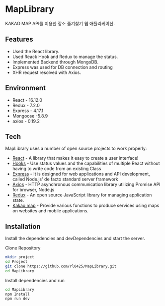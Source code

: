 # MapLibrary

KAKAO MAP API를 이용한 장소 즐겨찾기 웹 애플리케이션.

## Features

- Used the React library.
- Used Reack Hook and Redux to manage the status.
- Implemented Backend through MongoDB.
- Express was used for DB connection and routing
- XHR request resolved with Axios.

## Environment
- React - 16.12.0
- Redux - 7.2.0
- Express - 4.17.1
- Mongoose -5.8.9
- axios - 0.19.2

## Tech

MapLibrary uses a number of open source projects to work properly:

- [React] - A library that makes it easy to create a user interface!
- [Hooks] - Use status values and the capabilities of multiple React without having to write code from an existing Class
- [Express] - It is designed for web applications and API development, called Node.js' de facto standard server framework
- [Axios] - HTTP asynchronous communication library utilizing Promise API for browser, Node.js
- [Redux] - An open source JavaScript library for managing application state.
- [Kakao map] - Provide various functions to produce services using maps on websites and mobile applications.

## Installation

Install the dependencies and devDependencies and start the server.

Clone Repository
```sh
mkdir project
cd Project
git clone https://github.com/rl0425/MapLibrary.git
cd MapLibrary
```
Install dependencies and run
```sh
cd MapLibrary
npm Install
npm run dev
```

[//]: # (These are reference links used in the body of this note and get stripped out when the markdown processor does its job. There is no need to format nicely because it shouldn't be seen. Thanks SO - http://stackoverflow.com/questions/4823468/store-comments-in-markdown-syntax)

  [React]: <https://github.com/facebook/react>
   [Hooks]: <https://ko.reactjs.org/docs/hooks-intro.html>
   [Express]: <https://expressjs.com/ko/>
   [Axios]: <https://github.com/axios/axios>
   [Redux]: <https://ko.redux.js.org/>
   [Kakao map]:<https://map.kakao.com/>
